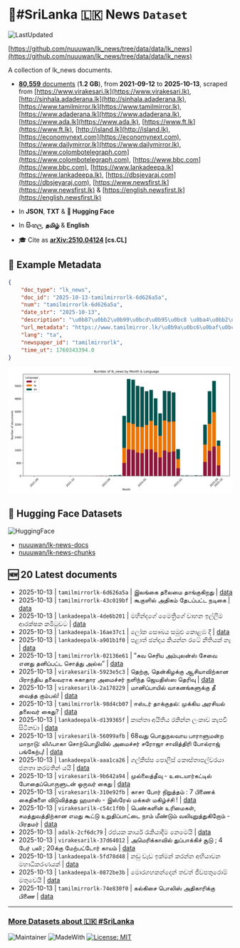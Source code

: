 # 📄#SriLanka 🇱🇰 News `Dataset`

![LastUpdated](https://img.shields.io/badge/last_updated-2025--10--13_13:48:20-green)

[https://github.com/nuuuwan/lk_news/tree/data/data/lk_news](https://github.com/nuuuwan/lk_news/tree/data/data/lk_news)

A collection of lk_news documents.

- [**80,559** documents](https://github.com/nuuuwan/lk_news/tree/data/data/lk_news) (**1.2 GB**), from **2021-09-12** to **2025-10-13**, scraped from [https://www.virakesari.lk](https://www.virakesari.lk), [http://sinhala.adaderana.lk](http://sinhala.adaderana.lk), [https://www.tamilmirror.lk](https://www.tamilmirror.lk), [https://www.adaderana.lk](https://www.adaderana.lk), [https://www.ada.lk](https://www.ada.lk), [https://www.ft.lk](https://www.ft.lk), [http://island.lk](http://island.lk), [https://economynext.com](https://economynext.com), [https://www.dailymirror.lk](https://www.dailymirror.lk), [https://www.colombotelegraph.com](https://www.colombotelegraph.com), [https://www.bbc.com](https://www.bbc.com), [https://www.lankadeepa.lk](https://www.lankadeepa.lk), [https://dbsjeyaraj.com](https://dbsjeyaraj.com), [https://www.newsfirst.lk](https://www.newsfirst.lk) & [https://english.newsfirst.lk](https://english.newsfirst.lk)

- In **JSON**, **TXT** & **🤗 Hugging Face**

- In **සිංහල**, **தமிழ்** & **English**

- 🎓 Cite as **[arXiv:2510.04124](https://arxiv.org/abs/2510.04124) [cs.CL]**

## 📝 Example Metadata

```json
{
    "doc_type": "lk_news",
    "doc_id": "2025-10-13-tamilmirrorlk-6d626a5a",
    "num": "tamilmirrorlk-6d626a5a",
    "date_str": "2025-10-13",
    "description": "\u0b87\u0bb2\u0b99\u0bcd\u0b95\u0bc8 \u0ba4\u0bb2\u0bc8\u0bae\u0bc8 \u0ba4\u0bbe\u0b99\u0bcd\u0b95\u0bc1\u0b95\u0bbf\u0bb1\u0ba4\u0bc1",
    "url_metadata": "https://www.tamilmirror.lk/\u0b9a\u0bc6\u0baf\u0bcd\u0ba4\u0bbf\u0b95\u0bb3\u0bcd/\u0b87\u0bb2\u0b99\u0bcd\u0b95\u0bc8-\u0ba4\u0bb2\u0bc8\u0bae\u0bc8-\u0ba4\u0bbe\u0b99\u0bcd\u0b95\u0bc1\u0b95\u0bbf\u0bb1\u0ba4\u0bc1/175-366189",
    "lang": "ta",
    "newspaper_id": "tamilmirrorlk",
    "time_ut": 1760343394.0
}
```

![Chart](https://raw.githubusercontent.com/nuuuwan/lk_news/refs/heads/data/data/lk_news/docs_by_month_and_lang.png)

## 🤗 Hugging Face Datasets

![HuggingFace](https://img.shields.io/badge/-HuggingFace-FDEE21?style=for-the-badge&logo=HuggingFace)

- [nuuuwan/lk-news-docs](https://huggingface.co/datasets/nuuuwan/lk-news-docs)
- [nuuuwan/lk-news-chunks](https://huggingface.co/datasets/nuuuwan/lk-news-chunks)

## 🆕 20 Latest documents

- 2025-10-13 | `tamilmirrorlk-6d626a5a` | இலங்கை தலைமை தாங்குகிறது | [data](https://github.com/nuuuwan/lk_news/tree/data/data/lk_news/2020s/2025/2025-10-13-tamilmirrorlk-6d626a5a)
- 2025-10-13 | `tamilmirrorlk-43c019bf` | கூகுளில் அதிகம் தேடப்பட்ட நடிகை | [data](https://github.com/nuuuwan/lk_news/tree/data/data/lk_news/2020s/2025/2025-10-13-tamilmirrorlk-43c019bf)
- 2025-10-13 | `lankadeepalk-4de6b201` | මහින්දගේ මෛත්‍රිගේ වාහන ඉල්ලීම ආරක්ෂක කමිටුවට | [data](https://github.com/nuuuwan/lk_news/tree/data/data/lk_news/2020s/2025/2025-10-13-lankadeepalk-4de6b201)
- 2025-10-13 | `lankadeepalk-16ae37c1` | ලෝක සෞඛය සමුළු කොළඹ දී | [data](https://github.com/nuuuwan/lk_news/tree/data/data/lk_news/2020s/2025/2025-10-13-lankadeepalk-16ae37c1)
- 2025-10-13 | `lankadeepalk-a901b1f0` | පළාත් ඡන්දය කියන්න රටේ නීතියක් නෑ | [data](https://github.com/nuuuwan/lk_news/tree/data/data/lk_news/2020s/2025/2025-10-13-lankadeepalk-a901b1f0)
- 2025-10-13 | `tamilmirrorlk-02136e61` | ”சுவ செரிய அம்புலன்ஸ் சேவை எனது தனிப்பட்ட சொத்து அல்ல” | [data](https://github.com/nuuuwan/lk_news/tree/data/data/lk_news/2020s/2025/2025-10-13-tamilmirrorlk-02136e61)
- 2025-10-13 | `virakesarilk-5923e5c3` | தெற்கு, தென்கிழக்கு ஆசியாவிற்கான பிராந்திய தலைவராக சுகாதார அமைச்சர் நளிந்த ஜெயதிஸ்ஸ தெரிவு | [data](https://github.com/nuuuwan/lk_news/tree/data/data/lk_news/2020s/2025/2025-10-13-virakesarilk-5923e5c3)
- 2025-10-13 | `virakesarilk-2a178229` | மானிப்பாயில் வாகனங்களுக்கு தீ வைத்த கும்பல்! | [data](https://github.com/nuuuwan/lk_news/tree/data/data/lk_news/2020s/2025/2025-10-13-virakesarilk-2a178229)
- 2025-10-13 | `tamilmirrorlk-98d4cb07` | ஈஸ்டர் தாக்குதல்: முக்கிய அரசியல் தலைவர் கைது? | [data](https://github.com/nuuuwan/lk_news/tree/data/data/lk_news/2020s/2025/2025-10-13-tamilmirrorlk-98d4cb07)
- 2025-10-13 | `lankadeepalk-d139365f` | කාන්තා අයිතිය රකින්න ලංකාව කැපවී සිටිනවා | [data](https://github.com/nuuuwan/lk_news/tree/data/data/lk_news/2020s/2025/2025-10-13-lankadeepalk-d139365f)
- 2025-10-13 | `virakesarilk-56099afb` | 68வது பொதுநலவாய பாராளுமன்ற மாநாடு: லிஃபாகா சொற்பொழிவில் அமைச்சர் சரோஜா சாவித்திரி போல்ராஜ் பங்கேற்பு! | [data](https://github.com/nuuuwan/lk_news/tree/data/data/lk_news/2020s/2025/2025-10-13-virakesarilk-56099afb)
- 2025-10-13 | `lankadeepalk-aaa1ca26` | ගල්කිස්ස පොලිස් කොස්තාපල්වරයා ජනතා කරමතින් යයි | [data](https://github.com/nuuuwan/lk_news/tree/data/data/lk_news/2020s/2025/2025-10-13-lankadeepalk-aaa1ca26)
- 2025-10-13 | `virakesarilk-9b642a94` | முல்லைத்தீவு - உடையார்கட்டில் போதைப்பொருளுடன் ஒருவர் கைது | [data](https://github.com/nuuuwan/lk_news/tree/data/data/lk_news/2020s/2025/2025-10-13-virakesarilk-9b642a94)
- 2025-10-13 | `virakesarilk-310e92fb` | காசா போர் நிறுத்தம் : 7 பிணைக் கைதிகளை விடுவித்தது ஹமாஸ் - இஸ்ரேல் மக்கள் மகிழ்ச்சி ! | [data](https://github.com/nuuuwan/lk_news/tree/data/data/lk_news/2020s/2025/2025-10-13-virakesarilk-310e92fb)
- 2025-10-13 | `virakesarilk-c54c1f0b` | பெண்களின் உரிமைகள், சமத்துவத்திற்கான எமது கூட்டு உறுதிப்பாட்டை நாம் மீண்டும் வலியுறுத்துகிறோம் - பிரதமர் | [data](https://github.com/nuuuwan/lk_news/tree/data/data/lk_news/2020s/2025/2025-10-13-virakesarilk-c54c1f0b)
- 2025-10-13 | `adalk-2cf6dc79` | රජයක කාර්ය රැකියාදීම නෙමෙයි | [data](https://github.com/nuuuwan/lk_news/tree/data/data/lk_news/2020s/2025/2025-10-13-adalk-2cf6dc79)
- 2025-10-13 | `virakesarilk-37d64012` | அமெரிக்காவில் துப்பாக்கிச் சூடு ; 4 பேர் பலி ; 20க்கு மேற்பட்டோர் காயம் | [data](https://github.com/nuuuwan/lk_news/tree/data/data/lk_news/2020s/2025/2025-10-13-virakesarilk-37d64012)
- 2025-10-13 | `lankadeepalk-5fd78d48` | නඩු වැඩ ඉක්මන් කරන්න අභියාචන මහාධිකරණයක් | [data](https://github.com/nuuuwan/lk_news/tree/data/data/lk_news/2020s/2025/2025-10-13-lankadeepalk-5fd78d48)
- 2025-10-13 | `lankadeepalk-0872be3b` | මොරගහකන්දෙන් තවත් ජීවපතුරොම් මතුවෙයි | [data](https://github.com/nuuuwan/lk_news/tree/data/data/lk_news/2020s/2025/2025-10-13-lankadeepalk-0872be3b)
- 2025-10-13 | `tamilmirrorlk-74e830f0` | கல்கிசை பொலிஸ் அதிகாரிக்கு பிணை | [data](https://github.com/nuuuwan/lk_news/tree/data/data/lk_news/2020s/2025/2025-10-13-tamilmirrorlk-74e830f0)

---

### [More Datasets about 🇱🇰 #SriLanka](https://github.com/nuuuwan/lk_datasets)

![Maintainer](https://img.shields.io/badge/maintainer-nuuuwan-red)
![MadeWith](https://img.shields.io/badge/made_with-python-blue)
[![License: MIT](https://img.shields.io/badge/License-MIT-yellow.svg)](https://opensource.org/licenses/MIT)
